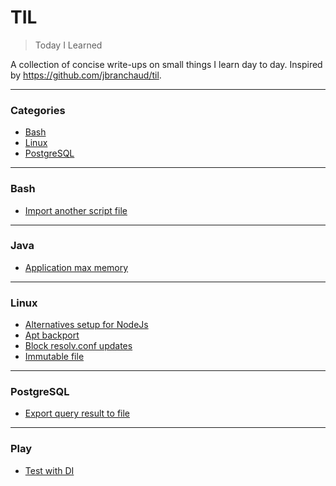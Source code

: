 # TIL

> Today I Learned

A collection of concise write-ups on small things I learn day to day. Inspired by https://github.com/jbranchaud/til.

---

### Categories

* [Bash](#bash)
* [Linux](#linux)
* [PostgreSQL](#postgresql)


---

### Bash

- [Import another script file](bash/import.md)

---

### Java

- [Application max memory](java/max-memory.md)

---

### Linux

- [Alternatives setup for NodeJs](linux/alternatives.md)
- [Apt backport](linux/apt-backport.md)
- [Block resolv.conf updates](linux/resolv-conf.md)
- [Immutable file](linux/immutable-file.md)

---

### PostgreSQL

- [Export query result to file](postgres/export-query-file.md)

---

### Play

- [Test with DI](play/di-with-application.md)
